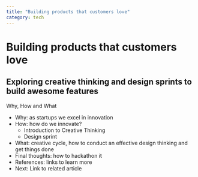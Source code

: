 ```yaml
---
title: "Building products that customers love"
category: tech
---
```


# Building products that customers love
## Exploring creative thinking and design sprints to build awesome features

Why, How and What

- Why: as startups we excel in innovation
- How: how do we innovate?
    + Introduction to Creative Thinking
    + Design sprint
- What: creative cycle, how to conduct an effective design thinking and get things done
- Final thoughts: how to hackathon it
- References: links to learn more
- Next: Link to related article

